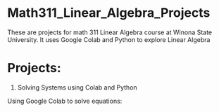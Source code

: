 # Math311_Linear_Algebra_Projects

These are projects for math 311 Linear Algebra course at Winona State University. It uses Google Colab and Python to explore Linear Algebra

# Projects:

1. Solving Systems using Colab and Python

Using Google Colab to solve equations:
